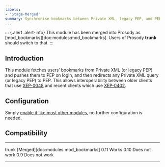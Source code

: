 ```yaml
---
labels:
- 'Stage-Merged'
summary: Synchronise bookmarks between Private XML, legacy PEP, and PEP
...
```


::: {.alert .alert-info}
This module has been merged into Prosody as
[mod_bookmarks][doc:modules:mod_bookmarks]. Users of Prosody **trunk**
should switch to that.
:::

Introduction
------------

This module fetches users’ bookmarks from Private XML (or legacy PEP) and
pushes them to PEP on login, and then redirects any Private XML query (or
legacy PEP) to PEP.  This allows interoperability between older clients that
use [XEP-0048](https://xmpp.org/extensions/xep-0048.html) and recent clients
which use [XEP-0402](https://xmpp.org/extensions/xep-0402.html).

Configuration
-------------

Simply [enable it like most other
modules](https://prosody.im/doc/installing_modules#prosody-modules), no
further configuration is needed.

Compatibility
-------------

  ------- -----------------------------------------
  trunk   [Merged][doc:modules:mod_bookmarks]
  0.11    Works
  0.10    Does not work
  0.9     Does not work
  ------- -----------------------------------------
